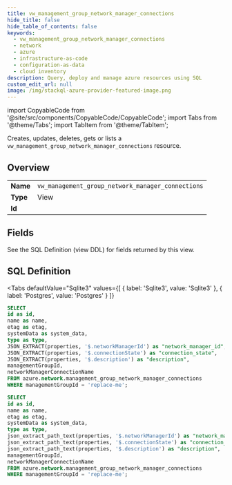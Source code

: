 ```yaml
--- 
title: vw_management_group_network_manager_connections
hide_title: false
hide_table_of_contents: false
keywords:
  - vw_management_group_network_manager_connections
  - network
  - azure
  - infrastructure-as-code
  - configuration-as-data
  - cloud inventory
description: Query, deploy and manage azure resources using SQL
custom_edit_url: null
image: /img/stackql-azure-provider-featured-image.png
---
```


import CopyableCode from '@site/src/components/CopyableCode/CopyableCode';
import Tabs from '@theme/Tabs';
import TabItem from '@theme/TabItem';

Creates, updates, deletes, gets or lists a <code>vw_management_group_network_manager_connections</code> resource.

## Overview
<table><tbody>
<tr><td><b>Name</b></td><td><code>vw_management_group_network_manager_connections</code></td></tr>
<tr><td><b>Type</b></td><td>View</td></tr>
<tr><td><b>Id</b></td><td><CopyableCode code="azure.network.vw_management_group_network_manager_connections" /></td></tr>
</tbody></table>

## Fields

See the SQL Definition (view DDL) for fields returned by this view.

## SQL Definition

<Tabs
defaultValue="Sqlite3"
values={[
{ label: 'Sqlite3', value: 'Sqlite3' },
{ label: 'Postgres', value: 'Postgres' }
]}
>
<TabItem value="Sqlite3">

```sql
SELECT
id as id,
name as name,
etag as etag,
systemData as system_data,
type as type,
JSON_EXTRACT(properties, '$.networkManagerId') as "network_manager_id",
JSON_EXTRACT(properties, '$.connectionState') as "connection_state",
JSON_EXTRACT(properties, '$.description') as "description",
managementGroupId,
networkManagerConnectionName
FROM azure.network.management_group_network_manager_connections
WHERE managementGroupId = 'replace-me';
```

</TabItem>
<TabItem value="Postgres">

```sql
SELECT
id as id,
name as name,
etag as etag,
systemData as system_data,
type as type,
json_extract_path_text(properties, '$.networkManagerId') as "network_manager_id",
json_extract_path_text(properties, '$.connectionState') as "connection_state",
json_extract_path_text(properties, '$.description') as "description",
managementGroupId,
networkManagerConnectionName
FROM azure.network.management_group_network_manager_connections
WHERE managementGroupId = 'replace-me';
```

</TabItem>
</Tabs>
